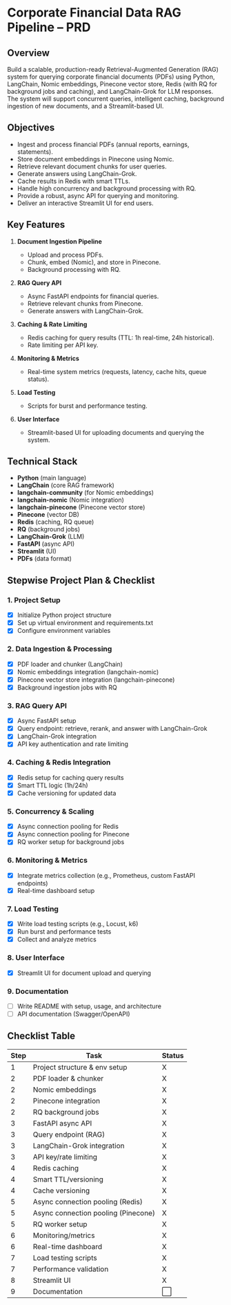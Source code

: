 # Corporate Financial Data RAG Pipeline – PRD

## Overview
Build a scalable, production-ready Retrieval-Augmented Generation (RAG) system for querying corporate financial documents (PDFs) using Python, LangChain, Nomic embeddings, Pinecone vector store, Redis (with RQ for background jobs and caching), and LangChain-Grok for LLM responses. The system will support concurrent queries, intelligent caching, background ingestion of new documents, and a Streamlit-based UI.

## Objectives
- Ingest and process financial PDFs (annual reports, earnings, statements).
- Store document embeddings in Pinecone using Nomic.
- Retrieve relevant document chunks for user queries.
- Generate answers using LangChain-Grok.
- Cache results in Redis with smart TTLs.
- Handle high concurrency and background processing with RQ.
- Provide a robust, async API for querying and monitoring.
- Deliver an interactive Streamlit UI for end users.

## Key Features
1. **Document Ingestion Pipeline**
   - Upload and process PDFs.
   - Chunk, embed (Nomic), and store in Pinecone.
   - Background processing with RQ.

2. **RAG Query API**
   - Async FastAPI endpoints for financial queries.
   - Retrieve relevant chunks from Pinecone.
   - Generate answers with LangChain-Grok.

3. **Caching & Rate Limiting**
   - Redis caching for query results (TTL: 1h real-time, 24h historical).
   - Rate limiting per API key.

4. **Monitoring & Metrics**
   - Real-time system metrics (requests, latency, cache hits, queue status).

5. **Load Testing**
   - Scripts for burst and performance testing.

6. **User Interface**
   - Streamlit-based UI for uploading documents and querying the system.

## Technical Stack
- **Python** (main language)
- **LangChain** (core RAG framework)
- **langchain-community** (for Nomic embeddings)
- **langchain-nomic** (Nomic integration)
- **langchain-pinecone** (Pinecone vector store)
- **Pinecone** (vector DB)
- **Redis** (caching, RQ queue)
- **RQ** (background jobs)
- **LangChain-Grok** (LLM)
- **FastAPI** (async API)
- **Streamlit** (UI)
- **PDFs** (data format)

## Stepwise Project Plan & Checklist

### 1. Project Setup
- [X] Initialize Python project structure
- [X] Set up virtual environment and requirements.txt
- [X] Configure environment variables

### 2. Data Ingestion & Processing
- [X] PDF loader and chunker (LangChain)
- [X] Nomic embeddings integration (langchain-nomic)
- [X] Pinecone vector store integration (langchain-pinecone)
- [X] Background ingestion jobs with RQ

### 3. RAG Query API
- [X] Async FastAPI setup
- [X] Query endpoint: retrieve, rerank, and answer with LangChain-Grok
- [X] LangChain-Grok integration
- [X] API key authentication and rate limiting

### 4. Caching & Redis Integration
- [X] Redis setup for caching query results
- [X] Smart TTL logic (1h/24h)
- [X] Cache versioning for updated data

### 5. Concurrency & Scaling
- [X] Async connection pooling for Redis
- [X] Async connection pooling for Pinecone
- [X] RQ worker setup for background jobs

### 6. Monitoring & Metrics
- [X] Integrate metrics collection (e.g., Prometheus, custom FastAPI endpoints)
- [X] Real-time dashboard setup

### 7. Load Testing
- [X] Write load testing scripts (e.g., Locust, k6)
- [X] Run burst and performance tests
- [X] Collect and analyze metrics

### 8. User Interface
- [X] Streamlit UI for document upload and querying

### 9. Documentation
- [ ] Write README with setup, usage, and architecture
- [ ] API documentation (Swagger/OpenAPI)

## Checklist Table

| Step | Task | Status |
|------|------|--------|
| 1    | Project structure & env setup | X |
| 2    | PDF loader & chunker | X |
| 2    | Nomic embeddings | X |
| 2    | Pinecone integration | X |
| 2    | RQ background jobs | X |
| 3    | FastAPI async API | X |
| 3    | Query endpoint (RAG) | X |
| 3    | LangChain-Grok integration | X |
| 3    | API key/rate limiting | X |
| 4    | Redis caching | X |
| 4    | Smart TTL/versioning | X |
| 4    | Cache versioning | X |
| 5    | Async connection pooling (Redis) | X |
| 5    | Async connection pooling (Pinecone) | X |
| 5    | RQ worker setup | X |
| 6    | Monitoring/metrics | X |
| 6    | Real-time dashboard | X |
| 7    | Load testing scripts | X |
| 7    | Performance validation | X |
| 8    | Streamlit UI | X |
| 9    | Documentation | ⬜️ | 